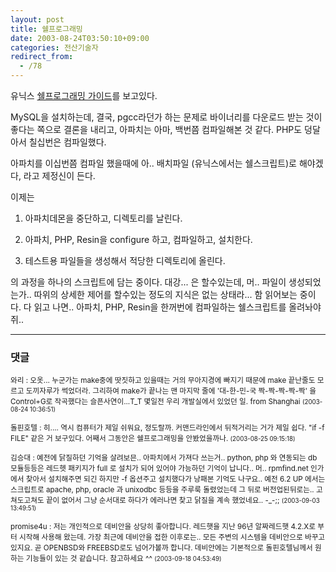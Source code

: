 ```yaml
---
layout: post
title: 쉘프로그래밍
date: 2003-08-24T03:50:10+09:00
categories: 전산기술자
redirect_from:
  - /78
---
```


유닉스 <a href="http://doc.kldp.org/HOWTO//html/Adv-Bash-Scr-HOWTO/index.html">쉘프로그래밍 가이드</a>를 보고있다.

MySQL을 설치하는데, 결국, pgcc라던가 하는 문제로 바이너리를 다운로드 받는 것이 좋다는 쪽으로 결론을 내리고, 아파치는 아마, 백번쯤 컴파일해본 것 같다. PHP도 덩달아서 칠십번은 컴파일했다.

아파치를 이십번쯤 컴파일 했을때에 아.. 배치파일 (유닉스에서는 쉘스크립트)로 해야겠다, 라고 제정신이 든다.

이제는

1. 아파치데몬을 중단하고, 디렉토리를 날린다.

2. 아파치, PHP, Resin을 configure 하고, 컴파일하고, 설치한다.

3. 테스트용 파일들을 생성해서 적당한 디렉토리에 올린다.

의 과정을 하나의 스크립트에 담는 중이다. 대강... 은 할수있는데, 머.. 파일이 생성되었는가.. 따위의 상세한 제어를 할수있는 정도의 지식은 없는 상태라... 함 읽어보는 중이다. 다 읽고 나면.. 아파치, PHP, Resin을 한꺼번에 컴파일하는 쉘스크립트를 올려놔야쥐..

* * *

### 댓글



<!--- cmt:171 --->
<!--- mail: --->
<!--- parent:0 --->

<small>와리 : 오옷...  누군가는 make중에 땃짓하고 있을때는  거의 무아지경에 빠지기 때문에 make 끝난줄도 모르고  도끼자루가 썩었더라.  그리하여 make가 끝나는 맨 마지막 줄에  '대-한-민-국 짝-짝-짝-짝-짝' 을 Control+G로 작곡했다는  슬픈사연이...T_T   몇일전 우리 개발실에서 있었던 일.  from Shanghai <small>(2003-08-24 10:36:51)</small></small>


<!--- cmt:172 --->
<!--- mail: --->
<!--- parent:0 --->

<small>돌핀호텔 : 히....  역시 컴퓨터가 제일 쉬워요, 정도랄까. 커맨드라인에서 뒤적거리는 거가 제일 쉽다.  "if -f FILE"  같은 거 보구있다. 어째서 그동안은 쉘프로그래밍을 안봤었을까나. <small>(2003-08-25 09:15:18)</small></small>


<!--- cmt:173 --->
<!--- mail: --->
<!--- parent:0 --->

<small>김승대 : 예전에 닭질하던 기억을 살려보믄.. 아파치에서 가져다 쓰는거.. python, php 와 연동되는 db 모듈등등은 레드헷 패키지가 full 로 설치가 되어 있어야 가능하던 기억이 납니다.. 머.. rpmfind.net 인가에서 찾아서 설치해주면 되긴 하지만 -f 옵션주고 설치했다가 낭패본 기억도 나구요.. 예전 6.2 UP 에서는 스크립트로 apache, php, oracle 과 unixodbc 등등을 주루룩 돌렸었는데 그 뒤로 버전업된뒤로는.. 고쳐도고쳐도 끝이 없어서 그냥 순서대로 하다가 에러나면 찾고 닭질을 계속 했었네요.. -_-;; <small>(2003-09-03 13:49:51)</small></small>


<!--- cmt:174 --->
<!--- mail: --->
<!--- parent:0 --->

<small>promise4u : 저는 개인적으로 데비안을 상당히 좋아합니다.  레드햇을 지난 96년 알짜레드햇 4.2.X로 부터 시작해 사용해 왔는데.  가장 최근에 데비안을 접한 이후로는.. 모든 주변의 시스템을 데비안으로 바꾸고 있지요.  곧 OPENBSD와 FREEBSD로도 넘어가볼까 합니다.  데비안에는 기본적으로 돌핀호텔님께서 원하는 기능들이 있는 것 같습니다. 참고하세요 ^^ <small>(2003-09-18 04:53:49)</small></small>

